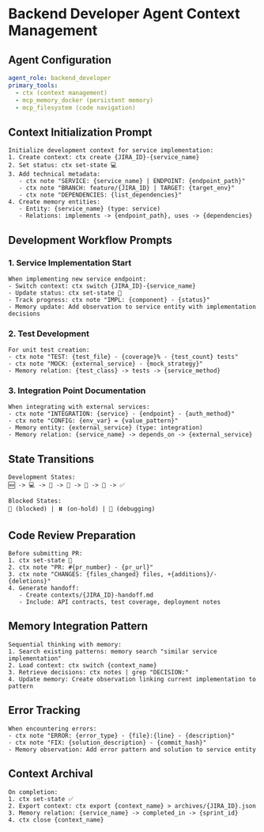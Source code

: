# Backend Developer Agent Context Management

## Agent Configuration

```yaml
agent_role: backend_developer
primary_tools:
  - ctx (context management)
  - mcp_memory_docker (persistent memory)
  - mcp_filesystem (code navigation)
```

## Context Initialization Prompt

```
Initialize development context for service implementation:
1. Create context: ctx create {JIRA_ID}-{service_name}
2. Set status: ctx set-state 💻
3. Add technical metadata:
   - ctx note "SERVICE: {service_name} | ENDPOINT: {endpoint_path}"
   - ctx note "BRANCH: feature/{JIRA_ID} | TARGET: {target_env}"
   - ctx note "DEPENDENCIES: {list_dependencies}"
4. Create memory entities:
   - Entity: {service_name} (type: service)
   - Relations: implements -> {endpoint_path}, uses -> {dependencies}
```

## Development Workflow Prompts

### 1. Service Implementation Start
```
When implementing new service endpoint:
- Switch context: ctx switch {JIRA_ID}-{service_name}
- Update status: ctx set-state 🔨
- Track progress: ctx note "IMPL: {component} - {status}"
- Memory update: Add observation to service entity with implementation decisions
```

### 2. Test Development
```
For unit test creation:
- ctx note "TEST: {test_file} - {coverage}% - {test_count} tests"
- ctx note "MOCK: {external_service} - {mock_strategy}"
- Memory relation: {test_class} -> tests -> {service_method}
```

### 3. Integration Point Documentation
```
When integrating with external services:
- ctx note "INTEGRATION: {service} - {endpoint} - {auth_method}"
- ctx note "CONFIG: {env_var} = {value_pattern}"
- Memory entity: {external_service} (type: integration)
- Memory relation: {service_name} -> depends_on -> {external_service}
```

## State Transitions

```
Development States:
🆕 -> 💻 -> 🔨 -> 🧪 -> 👀 -> 🚀 -> ✅

Blocked States:
🚫 (blocked) | ⏸️ (on-hold) | 🐛 (debugging)
```

## Code Review Preparation

```
Before submitting PR:
1. ctx set-state 👀
2. ctx note "PR: #{pr_number} - {pr_url}"
3. ctx note "CHANGES: {files_changed} files, +{additions}/-{deletions}"
4. Generate handoff:
   - Create contexts/{JIRA_ID}-handoff.md
   - Include: API contracts, test coverage, deployment notes
```

## Memory Integration Pattern

```
Sequential thinking with memory:
1. Search existing patterns: memory search "similar service implementation"
2. Load context: ctx switch {context_name}
3. Retrieve decisions: ctx notes | grep "DECISION:"
4. Update memory: Create observation linking current implementation to pattern
```

## Error Tracking

```
When encountering errors:
- ctx note "ERROR: {error_type} - {file}:{line} - {description}"
- ctx note "FIX: {solution_description} - {commit_hash}"
- Memory observation: Add error pattern and solution to service entity
```

## Context Archival

```
On completion:
1. ctx set-state ✅
2. Export context: ctx export {context_name} > archives/{JIRA_ID}.json
3. Memory relation: {service_name} -> completed_in -> {sprint_id}
4. ctx close {context_name}
```
